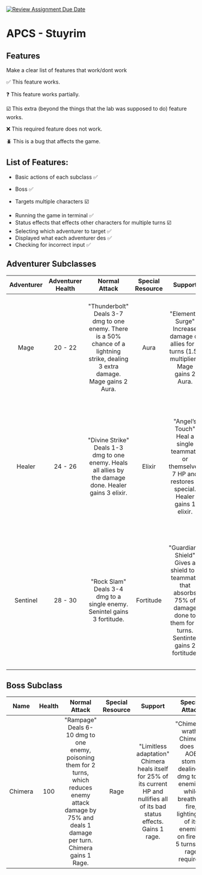 [![Review Assignment Due Date](https://classroom.github.com/assets/deadline-readme-button-22041afd0340ce965d47ae6ef1cefeee28c7c493a6346c4f15d667ab976d596c.svg)](https://classroom.github.com/a/KprAwj1n)
# APCS - Stuyrim

## Features

Make a clear list of features that work/dont work

:white_check_mark: This feature works.

:question: This feature works partially.

:ballot_box_with_check: This extra (beyond the things that the lab was supposed to do) feature works.

:x: This required feature does not work.

:beetle: This is a bug that affects the game.

## List of Features:

- Basic actions of each subclass :white_check_mark:
+ Boss :white_check_mark:
* Targets multiple characters :ballot_box_with_check:
- Running the game in terminal :white_check_mark:
- Status effects that effects other characters for multiple turns :ballot_box_with_check:
- Selecting which adventurer to target :white_check_mark:
- Displayed what each adventurer des :white_check_mark:
- Checking for incorrect input :white_check_mark:

## Adventurer Subclasses

| Adventurer | Adventurer Health | Normal Attack         | Special Resource | Support                                         | Special Attack                                                                               |
|:------------:|:-------------------:|:-----------------------:|:------------------:|:------------------------------------------------:|:---------------------------------------------------------------------------------------------:|
| Mage       | 20 - 22           | "Thunderbolt" <br/> Deals 3-7 dmg to one enemy. There is a 50% chance of a lightning strike, dealing 3 extra damage. Mage gains 2 Aura.   | Aura             | "Elemental Surge" <br/>  Increase damage of allies for 2 turns (1.5x multiplier). Mage gains 2 Aura.        | "Inferno Blast"  <br/>  Deals 5-6 dmg to all enemies, lighting them on fire, dealing one damage per turn, for 3 turns. 10 Aura required. |
| Healer     | 24 - 26           | "Divine&nbsp;Strike" <br/> Deals 1-3 dmg to one enemy. Heals all allies by the damage done. Healer gains 3 elixir. | Elixir          | "Angel’s Touch" <br/> Heal a single teammate or themselves 7 HP and restores 3 special. Healer gains 1 elixir.                                  | "Dark Blessing" <br/> Healer sacrifices 25% of their HP to heal teammates by 50% of their max HP. Deals 2-4 damage to a single enemy. 10 Elixir required.        |
| Sentinel   | 28 - 30           | "Rock Slam" <br/> Deals 3-4 dmg to a single enemy. Senintel gains 3 fortitude. | Fortitude        | "Guardian’s Shield" <br/> Gives a shield to a teammate that absorbs 75% of damage done to them for 2 turns. Sentintel gains 2 fortitude.       | "Iron Earthquake" <br/> Stun an enemy for up to three turns (Random number between 0 - 100. Greater than 75 is 3, greater than 25 is 2, 0 to 25 is 1 ). 10 fortitude required.               |

## Boss Subclass
| Name | Health | Normal Attack         | Special Resource | Support                                         | Special Attack                                                                               |
|:------------:|:-------------------:|:-----------------------:|:------------------:|:------------------------------------------------:|:---------------------------------------------------------------------------------------------:|
| Chimera   |    100        |   "Rampage" <br/>  Deals 6-10 dmg to one enemy, poisoning them for 2 turns, which reduces enemy attack damage by 75% and deals 1 damage per turn. Chimera gains 1 Rage.|   Rage   |  "Limitless adaptation" <br/> Chimera heals itself for 25% of its current HP and nullifies all of its bad status effects. Gains 1 rage. |    "Chimera's wrath" <br/> Chimera does an AOE stomp, dealing 8 dmg to all enemies, while breathing fire, lighting all of its enemies on fire for 5 turns. 15 rage required.  |
